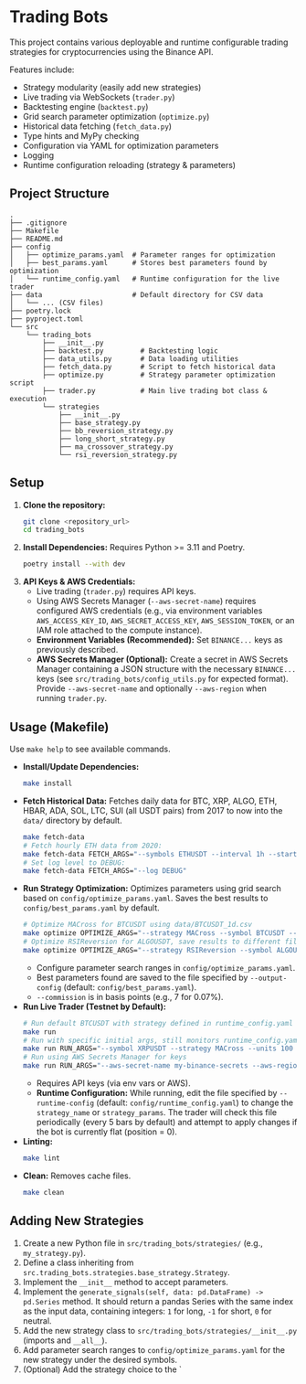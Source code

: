 # Trading Bots

This project contains various deployable and runtime configurable trading strategies for cryptocurrencies using the Binance API.

Features include:
- Strategy modularity (easily add new strategies)
- Live trading via WebSockets (`trader.py`)
- Backtesting engine (`backtest.py`)
- Grid search parameter optimization (`optimize.py`)
- Historical data fetching (`fetch_data.py`)
- Type hints and MyPy checking
- Configuration via YAML for optimization parameters
- Logging
- Runtime configuration reloading (strategy & parameters)

## Project Structure

```
.
├── .gitignore
├── Makefile
├── README.md
├── config
│   ├── optimize_params.yaml  # Parameter ranges for optimization
│   ├── best_params.yaml      # Stores best parameters found by optimization
│   └── runtime_config.yaml   # Runtime configuration for the live trader
├── data                      # Default directory for CSV data
│   └── ... (CSV files)
├── poetry.lock
├── pyproject.toml
└── src
    └── trading_bots
        ├── __init__.py
        ├── backtest.py         # Backtesting logic
        ├── data_utils.py       # Data loading utilities
        ├── fetch_data.py       # Script to fetch historical data
        ├── optimize.py         # Strategy parameter optimization script
        ├── trader.py           # Main live trading bot class & execution
        └── strategies
            ├── __init__.py
            ├── base_strategy.py
            ├── bb_reversion_strategy.py
            ├── long_short_strategy.py
            ├── ma_crossover_strategy.py
            └── rsi_reversion_strategy.py
```

## Setup

1.  **Clone the repository:**
    ```bash
    git clone <repository_url>
    cd trading_bots
    ```
2.  **Install Dependencies:** Requires Python >= 3.11 and Poetry.
    ```bash
    poetry install --with dev
    ```
3.  **API Keys & AWS Credentials:**
    *   Live trading (`trader.py`) requires API keys.
    *   Using AWS Secrets Manager (`--aws-secret-name`) requires configured AWS credentials (e.g., via environment variables `AWS_ACCESS_KEY_ID`, `AWS_SECRET_ACCESS_KEY`, `AWS_SESSION_TOKEN`, or an IAM role attached to the compute instance).
    *   **Environment Variables (Recommended):** Set `BINANCE...` keys as previously described.
    *   **AWS Secrets Manager (Optional):** Create a secret in AWS Secrets Manager containing a JSON structure with the necessary `BINANCE...` keys (see `src/trading_bots/config_utils.py` for expected format). Provide `--aws-secret-name` and optionally `--aws-region` when running `trader.py`.

## Usage (Makefile)

Use `make help` to see available commands.

*   **Install/Update Dependencies:**
    ```bash
    make install
    ```
*   **Fetch Historical Data:** Fetches daily data for BTC, XRP, ALGO, ETH, HBAR, ADA, SOL, LTC, SUI (all USDT pairs) from 2017 to now into the `data/` directory by default.
    ```bash
    make fetch-data
    # Fetch hourly ETH data from 2020:
    make fetch-data FETCH_ARGS="--symbols ETHUSDT --interval 1h --start 2020-01-01"
    # Set log level to DEBUG:
    make fetch-data FETCH_ARGS="--log DEBUG"
    ```
*   **Run Strategy Optimization:** Optimizes parameters using grid search based on `config/optimize_params.yaml`. Saves the best results to `config/best_params.yaml` by default.
    ```bash
    # Optimize MACross for BTCUSDT using data/BTCUSDT_1d.csv
    make optimize OPTIMIZE_ARGS="--strategy MACross --symbol BTCUSDT --file data/BTCUSDT_1d.csv --units 0.01 --commission 7"
    # Optimize RSIReversion for ALGOUSDT, save results to different file
    make optimize OPTIMIZE_ARGS="--strategy RSIReversion --symbol ALGOUSDT --file data/ALGOUSDT_1d.csv --units 100 --metric win_rate --commission 7 --output-config results/algo_best.yaml"
    ```
    *   Configure parameter search ranges in `config/optimize_params.yaml`.
    *   Best parameters found are saved to the file specified by `--output-config` (default: `config/best_params.yaml`).
    *   `--commission` is in basis points (e.g., 7 for 0.07%).
*   **Run Live Trader (Testnet by Default):**
    ```bash
    # Run default BTCUSDT with strategy defined in runtime_config.yaml (initially LongShort)
    make run
    # Run with specific initial args, still monitors runtime_config.yaml for changes
    make run RUN_ARGS="--symbol XRPUSDT --strategy MACross --units 100 --runtime-config config/my_runtime.yaml"
    # Run using AWS Secrets Manager for keys
    make run RUN_ARGS="--aws-secret-name my-binance-secrets --aws-region eu-west-1"
    ```
    *   Requires API keys (via env vars or AWS).
    *   **Runtime Configuration:** While running, edit the file specified by `--runtime-config` (default: `config/runtime_config.yaml`) to change the `strategy_name` or `strategy_params`. The trader will check this file periodically (every 5 bars by default) and attempt to apply changes if the bot is currently flat (position = 0).
*   **Linting:**
    ```bash
    make lint
    ```
*   **Clean:** Removes cache files.
    ```bash
    make clean
    ```

## Adding New Strategies

1.  Create a new Python file in `src/trading_bots/strategies/` (e.g., `my_strategy.py`).
2.  Define a class inheriting from `src.trading_bots.strategies.base_strategy.Strategy`.
3.  Implement the `__init__` method to accept parameters.
4.  Implement the `generate_signals(self, data: pd.DataFrame) -> pd.Series` method. It should return a pandas Series with the same index as the input data, containing integers: `1` for long, `-1` for short, `0` for neutral.
5.  Add the new strategy class to `src/trading_bots/strategies/__init__.py` (imports and `__all__`).
6.  Add parameter search ranges to `config/optimize_params.yaml` for the new strategy under the desired symbols.
7.  (Optional) Add the strategy choice to the `